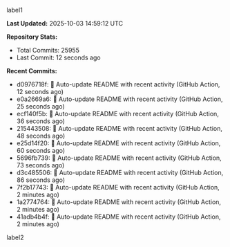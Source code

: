 
label1 
<!-- ACTIVITY_START -->
**Last Updated:** 2025-10-03 14:59:12 UTC

**Repository Stats:**
- Total Commits: 25955
- Last Commit: 12 seconds ago

**Recent Commits:**
- d0976718f: 🤖 Auto-update README with recent activity (GitHub Action, 12 seconds ago)
- e0a2669a6: 🤖 Auto-update README with recent activity (GitHub Action, 25 seconds ago)
- ecf140f5b: 🤖 Auto-update README with recent activity (GitHub Action, 36 seconds ago)
- 215443508: 🤖 Auto-update README with recent activity (GitHub Action, 48 seconds ago)
- e25d14f20: 🤖 Auto-update README with recent activity (GitHub Action, 60 seconds ago)
- 5696fb739: 🤖 Auto-update README with recent activity (GitHub Action, 73 seconds ago)
- d3c485506: 🤖 Auto-update README with recent activity (GitHub Action, 86 seconds ago)
- 7f2b17743: 🤖 Auto-update README with recent activity (GitHub Action, 2 minutes ago)
- 1a2774764: 🤖 Auto-update README with recent activity (GitHub Action, 2 minutes ago)
- 41adb4b4f: 🤖 Auto-update README with recent activity (GitHub Action, 2 minutes ago)
<!-- ACTIVITY_END -->

label2
